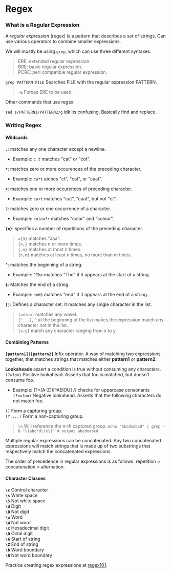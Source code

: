 # Regex  

### What is a Regular Expression

A *regular expression* (regex) is a pattern that describes a set of strings. Can use various operators to combine smaller expressions.   

We will mostly be using `grep`, which can use three different syntaxes.  

> ERE: extended regular expression.  
> BRE: basic regular expression.  
> PCRE: perl compatible regular expression.  

`grep PATTERN FILE` Searches FILE with the regular expression PATTERN.   

> `-E` Forces ERE to be used.  

Other commands that use regex: 

`sed s/PATTERN1/PATTERN2/g`  idk its confusing. Basically find and replace.

### Writing Regex  

#### Wildcards

**`.`**: matches any one character except a newline.  
- Example: `c.t` matches "cat" or "cot".  

**`*`**: matches zero or more occurences of the preceding character.  
- Example: `ca*t` atches "ct", "cat", or "caat".  

**`+`**: matches one or more occurences of preceding character.  
- Example: `ca+t` matches "cat", "caat", but not "ct".  

**`?`**: matches zero or one occurrence of a character.
- Example: `colou?r` matches "color" and "colour".  
	
**`{n}`**: specifies a number of repetitions of the preceding character.  

> `a{3}` matches "aaa".  
> `{n,}` matches n or more times.  
> `{,n}` matches at most n times.  
> `{n,m}` matches at least n times, no more than m times.  


**`^`**: matches the beginning of a string.  
- Example: `^The` matches "The" if it appears at the start of a string.  


**`$`**: Matches the end of a string.  
- Example: `end$` matches "end" if it appears at the end of a string.  

**`[]`**: Defines a character set. It matches any single character in the list.  

> `[aeiou]` matches any vowel.  
> `[^...]`, `^` at the beginning of the list makes the expression match any character not in the list.  
> `[x-y]` match any character ranging from x to y.  


#### Combining Patterns

**`[pattern1]|[pattern2]`** Infix operator. A way of matching two expressions together, that matches strings that matches either  **pattern1** or **pattern2**.  

**Lookaheads** assert a condition is true without consuming any characters.  
`(?=foo)` Positive lookahead. Asserts that foo is matched, but doesn't consume foo.  
- Example: (?=[A-Z])[^AEIOU] // checks for uppercase consonants  
`(?<=foo)` Negative lookahead. Asserts that the following characters do not match foo.  

`()` Form a capturing group.  
`(?:...)` Form a non-capturing group.  

> `\n` Will reference the n-th captured group. 
> `echo "abcdxabcd" | grep -b "\(abc*d\)x\1" # output abcdxabcd`

Multiple regular expressions can be concatenated. Any two concatenated expressions will match strings that is made up of two substrings that respectively match the concatenated expressions.  

The order of precedence in regular expressions is as follows: repetition > concatenation > alternation. 


#### Character Classes

**`\c`** Control character  
**`\s`** White space  
**`\S`** Not white space  
**`\d`** Digit  
**`\D`** Not digit  
**`\w`** Word  
**`\W`** Not word  
**`\x`** Hexadecimal digit  
**`\O`** Octal digit  
**`\A`** Start of string  
**`\Z`** End of string  
**`\b`** Word boundary  
**`\B`** Not word boundary  





Practice creating regex expressions at [regex101](https://regex101.com/).  
